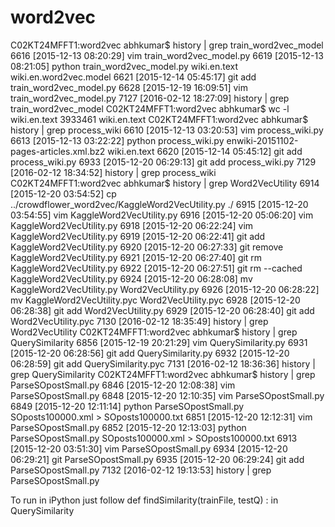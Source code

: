 # word2vec

C02KT24MFFT1:word2vec abhkumar$ history | grep train_word2vec_model
 6616  [2015-12-13 08:20:29] vim train_word2vec_model.py
 6619  [2015-12-13 08:21:05] python train_word2vec_model.py wiki.en.text wiki.en.word2vec.model
 6621  [2015-12-14 05:45:17] git add train_word2vec_model.py 
 6628  [2015-12-19 16:09:51] vim train_word2vec_model.py
 7127  [2016-02-12 18:27:09] history | grep train_word2vec_model
C02KT24MFFT1:word2vec abhkumar$ wc -l wiki.en.text
 3933461 wiki.en.text
C02KT24MFFT1:word2vec abhkumar$ history | grep process_wiki
 6610  [2015-12-13 03:20:53] vim process_wiki.py
 6613  [2015-12-13 03:22:22] python process_wiki.py enwiki-20151102-pages-articles.xml.bz2 wiki.en.text
 6620  [2015-12-14 05:45:12] git add process_wiki.py 
 6933  [2015-12-20 06:29:13] git add process_wiki.py 
 7129  [2016-02-12 18:34:52] history | grep process_wiki
C02KT24MFFT1:word2vec abhkumar$ history | grep Word2VecUtility
 6914  [2015-12-20 03:54:52] cp ../crowdflower_word2vec/KaggleWord2VecUtility.py ./
 6915  [2015-12-20 03:54:55] vim KaggleWord2VecUtility.py 
 6916  [2015-12-20 05:06:20] vim KaggleWord2VecUtility.py 
 6918  [2015-12-20 06:22:24] vim KaggleWord2VecUtility.py 
 6919  [2015-12-20 06:22:41] git add KaggleWord2VecUtility.py
 6920  [2015-12-20 06:27:33] git remove KaggleWord2VecUtility.py
 6921  [2015-12-20 06:27:40] git rm KaggleWord2VecUtility.py
 6922  [2015-12-20 06:27:51] git rm --cached KaggleWord2VecUtility.py
 6924  [2015-12-20 06:28:08] mv KaggleWord2VecUtility.py Word2VecUtility.py
 6926  [2015-12-20 06:28:22] mv KaggleWord2VecUtility.pyc Word2VecUtility.pyc
 6928  [2015-12-20 06:28:38] git add Word2VecUtility.py
 6929  [2015-12-20 06:28:40] git add Word2VecUtility.pyc 
 7130  [2016-02-12 18:35:49] history | grep Word2VecUtility
C02KT24MFFT1:word2vec abhkumar$ history | grep QuerySimilarity
 6856  [2015-12-19 20:21:29] vim QuerySimilarity.py
 6931  [2015-12-20 06:28:56] git add QuerySimilarity.py
 6932  [2015-12-20 06:28:59] git add QuerySimilarity.pyc 
 7131  [2016-02-12 18:36:36] history | grep QuerySimilarity
C02KT24MFFT1:word2vec abhkumar$ history | grep ParseSOpostSmall.py
 6846  [2015-12-20 12:08:38] vim ParseSOpostSmall.py 
 6848  [2015-12-20 12:10:35] vim ParseSOpostSmall.py 
 6849  [2015-12-20 12:11:14] python ParseSOpostSmall.py SOposts100000.xml > SOposts100000.txt
 6851  [2015-12-20 12:12:31] vim ParseSOpostSmall.py 
 6852  [2015-12-20 12:13:03] python ParseSOpostSmall.py SOposts100000.xml > SOposts100000.txt
 6913  [2015-12-20 03:51:30] vim ParseSOpostSmall.py
 6934  [2015-12-20 06:29:21] git ParseSOpostSmall.py 
 6935  [2015-12-20 06:29:24] git add ParseSOpostSmall.py 
 7132  [2016-02-12 19:13:53] history | grep ParseSOpostSmall.py



To run in iPython just follow def findSimilarity(trainFile, testQ) : in QuerySimilarity
